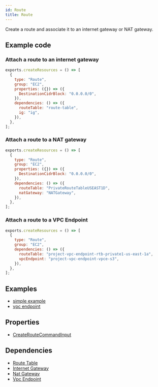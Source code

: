 ```yaml
---
id: Route
title: Route
---
```


Create a route and associate it to an internet gateway or NAT gateway.

## Example code

### Attach a route to an internet gateway

```js
exports.createResources = () => [
  {
    type: "Route",
    group: "EC2",
    properties: ({}) => ({
      DestinationCidrBlock: "0.0.0.0/0",
    }),
    dependencies: () => ({
      routeTable: "route-table",
      ig: "ig",
    }),
  },
];
```

### Attach a route to a NAT gateway

```js
exports.createResources = () => [
  {
    type: "Route",
    group: "EC2",
    properties: ({}) => ({
      DestinationCidrBlock: "0.0.0.0/0",
    }),
    dependencies: () => ({
      routeTable: "PrivateRouteTableUSEAST1D",
      natGateway: "NATGateway",
    }),
  },
];
```

### Attach a route to a VPC Endpoint

```js
exports.createResources = () => [
  {
    type: "Route",
    group: "EC2",
    dependencies: () => ({
      routeTable: "project-vpc-endpoint-rtb-private1-us-east-1a",
      vpcEndpoint: "project-vpc-endpoint-vpce-s3",
    }),
  },
];
```

## Examples

- [simple example](https://github.com/grucloud/grucloud/blob/main/examples/aws/EC2/ec2-vpc)
- [vpc endpoint](https://github.com/grucloud/grucloud/blob/main/examples/aws/EC2/vpc-endpoint)

## Properties

- [CreateRouteCommandInput](https://docs.aws.amazon.com/AWSJavaScriptSDK/v3/latest/clients/client-ec2/interfaces/createroutecommandinput.html)

## Dependencies

- [Route Table](./RouteTable.md)
- [Internet Gateway](./InternetGateway.md)
- [Nat Gateway](./NatGateway.md)
- [Vpc Endpoint](./VpcEndpoint.md)
